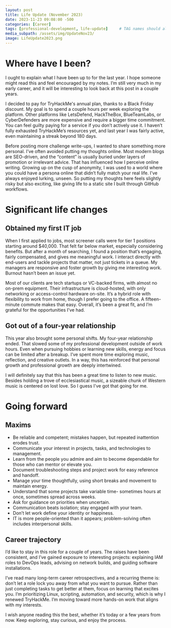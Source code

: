 ```yaml
---
layout: post
title: Life Update (November 2023)
date: 2023-11-23 09:08:00 -500
categories: [Career]
tags: [professional-development, life-update]     # TAG names should always be lowercase
media_subpath: /assets/img/UpdateNov23/
image: LifeUpdate2023.png
---
```


# Where have I been?
I ought to explain what I have been up to for the last year. I hope someone might read this and feel encouraged by my notes. I’m still very much in my early career, and it will be interesting to look back at this post in a couple years.

I decided to pay for TryHackMe's annual plan, thanks to a Black Friday discount. My goal is to spend a couple hours per week exploring the platform. Other platforms like LetsDefend, HackTheBox, BlueTeamLabs, or CyberDefenders are more expensive and require a bigger time commitment. You can feel guilty paying for a service if you don’t actively use it. I haven’t fully exhausted TryHackMe’s resources yet, and last year I was fairly active, even maintaining a streak beyond 180 days.

Before posting more challenge write-ups, I wanted to share something more personal. I’ve often avoided putting my thoughts online. Most modern blogs are SEO-driven, and the “content” is usually buried under layers of promotion or irrelevant advice. That has influenced how I perceive online writing. Growing up on the cusp of anonymity, I was used to a world where you could have a persona online that didn’t fully match your real life. I’ve always enjoyed lurking, unseen. So putting my thoughts here feels slightly risky but also exciting, like giving life to a static site I built through GitHub workflows.


# Significant life changes
## Obtained my first IT job
When I first applied to jobs, most screener calls were for tier 1 positions starting around $40,000. That felt far below market, especially considering benefits. But after a month of searching, I found a position that’s engaging, fairly compensated, and gives me meaningful work. I interact directly with end-users and tackle projects that matter, not just tickets in a queue. My managers are responsive and foster growth by giving me interesting work. Burnout hasn’t been an issue yet.

Most of our clients are tech startups or VC-backed firms, with almost no on-prem equipment. Their infrastructure is cloud-hosted, with only networking or access-control hardware on-site. It’s a hybrid role with flexibility to work from home, though I prefer going to the office. A fifteen-minute commute makes that easy. Overall, it’s been a great fit, and I’m grateful for the opportunities I’ve had.

## Got out of a four-year relationship
This year also brought some personal shifts. My four-year relationship ended. That slowed some of my professional development outside of work hours. Even when pursuing hobbies or learning new skills, energy and focus can be limited after a breakup. I’ve spent more time exploring music, reflection, and creative outlets. In a way, this has reinforced that personal growth and professional growth are deeply intertwined.

I will definitely say that this has been a great time to listen to new music. Besides holding a trove of ecclesiastical music, a sizeable chunk of Western music is centered on lost love. So I guess I've got that going for me.


# Going forward

## Maxims
- Be reliable and competent; mistakes happen, but repeated inattention erodes trust.
- Communicate your interest in projects, tasks, and technologies to management.
- Learn from the people you admire and aim to become dependable for those who can mentor or elevate you.
- Document troubleshooting steps and project work for easy reference and handoff.
- Manage your time thoughtfully, using short breaks and movement to maintain energy.
- Understand that some projects take variable time- sometimes hours at once, sometimes spread across weeks.
- Ask for guidance on priorities when uncertain.
- Communication beats isolation; stay engaged with your team.
- Don’t let work define your identity or happiness.
- IT is more people-oriented than it appears; problem-solving often includes interpersonal skills.

## Career trajectory

I’d like to stay in this role for a couple of years. The raises have been consistent, and I’ve gained exposure to interesting projects: explaining IAM roles to DevOps leads, advising on network builds, and guiding software installations.

I’ve read many long-term career retrospectives, and a recurring theme is: don’t let a role lock you away from what you want to pursue. Rather than just completing tasks to get better at them, focus on learning that excites you. I’m prioritizing Linux, scripting, automation, and security, which is why I renewed TryHackMe. I’m moving toward more hands-on work that aligns with my interests.

I wish anyone reading this the best, whether it’s today or a few years from now. Keep exploring, stay curious, and enjoy the process.
